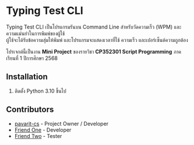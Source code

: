 # Typing Test CLI
Typing Test CLI เป็นโปรแกรมรันบน Command Line สำหรับวัดความเร็ว (WPM) และความแม่นยำในการพิมพ์ของผู้ใช้  
ผู้ใช้จะได้รับข้อความสุ่มให้พิมพ์ และโปรแกรมจะแสดงเวลาที่ใช้ ความเร็ว และเปอร์เซ็นต์ความถูกต้อง  

โปรเจกต์นี้เป็นงาน **Mini Project** ของรายวิชา **CP352301 Script Programming** ภาคเรียนที่ 1 ปีการศึกษา 2568

## Installation
1. ติดตั้ง Python 3.10 ขึ้นไป

## Contributors
- [pavarit-cs](https://github.com/pavarit-cs) - Project Owner / Developer
- [Friend One](https://github.com/friend1) - Developer
- [Friend Two](https://github.com/friend2) - Tester
